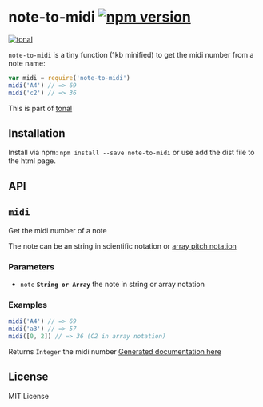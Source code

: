 # note-to-midi [![npm version](https://img.shields.io/npm/v/note-to-midi.svg)](https://www.npmjs.com/package/note-to-midi)

[![tonal](https://img.shields.io/badge/tonal-note-to-midi-yellow.svg)](https://www.npmjs.com/browse/keyword/tonal)

`note-to-midi` is a tiny function (1kb minified) to get the midi number from a note name:

```js
var midi = require('note-to-midi')
midi('A4') // => 69
midi('c2') // => 36
```

This is part of [tonal](https://github.com/danigb/tonal)

## Installation

Install via npm: `npm install --save note-to-midi` or use add the dist file to the html page.

## API

## `midi`

Get the midi number of a note

The note can be an string in scientific notation or
[array pitch notation](https://github.com/danigb/music.array.notation)


### Parameters

* `note` **`String or Array`** the note in string or array notation

### Examples

```js
midi('A4') // => 69
midi('a3') // => 57
midi([0, 2]) // => 36 (C2 in array notation)
```

Returns `Integer` the midi number
[Generated documentation here](https://github.com/danigb/note-to-midi/blob/master/API.md)

## License

MIT License
